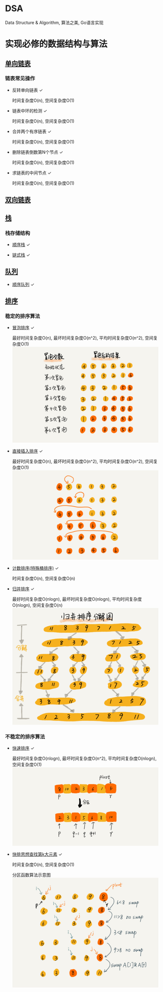 # DSA
 Data Structure &amp; Algorithm, 算法之美, Go语言实现

# 实现必修的数据结构与算法

## [单向链表](https://github.com/cocos543/DSA/blob/master/core/linkedlist/singly_linked_list.go)

### 链表常见操作
* 反转单向链表 ✓

    时间复杂度O(n), 空间复杂度O(1)

* 链表中环的检测 ✓

    时间复杂度O(n), 空间复杂度O(1)

* 合并两个有序链表 ✓

    时间复杂度O(n), 空间复杂度O(1)

* 删除链表倒数第N个节点 ✓

    时间复杂度O(n), 空间复杂度O(1)

* 求链表的中间节点 ✓

    时间复杂度O(n), 空间复杂度O(1)

## [双向链表](https://github.com/cocos543/DSA/blob/master/core/linkedlist/double_linked_lists.go)

## [栈](https://github.com/cocos543/DSA/blob/master/core/stack)

### 栈存储结构
* [顺序栈](https://github.com/cocos543/DSA/blob/master/core/stack/stack_sequential_storage.go) ✓

* [链式栈](https://github.com/cocos543/DSA/blob/master/core/stack/stack_linked_storage.go) ✓

## [队列](https://github.com/cocos543/DSA/blob/master/core/queue)

* [顺序队列](https://github.com/cocos543/DSA/blob/master/core/queue/queue.go) ✓

## [排序](https://github.com/cocos543/DSA/blob/master/core/sort)

### 稳定的排序算法

* [冒泡排序](https://github.com/cocos543/DSA/blob/master/core/sort/sort.go) ✓

    最好时间复杂度O(n), 最坏时间复杂度O(n^2), 平均时间复杂度O(n^2), 空间复杂度O(1)
![image](https://github.com/cocos543/DSA/blob/master/resource/img/BubbleSort.jpg)

* [直接插入排序](https://github.com/cocos543/DSA/blob/master/core/sort/sort.go) ✓

    最好时间复杂度O(n), 最坏时间复杂度O(n^2), 平均时间复杂度O(n^2), 空间复杂度O(1)
![image](https://github.com/cocos543/DSA/blob/master/resource/img/StraightInsertionSort.jpg)

* [计数排序(特殊桶排序)](https://github.com/cocos543/DSA/blob/master/core/sort/sort.go) ✓

    时间复杂度O(n), 空间复杂度O(n)

* [归并排序](https://github.com/cocos543/DSA/blob/master/core/sort/sort_merging.go) ✓

    最好时间复杂度O(nlogn), 最坏时间复杂度O(nlogn), 平均时间复杂度O(nlogn), 空间复杂度O(n)
![image](https://github.com/cocos543/DSA/blob/master/resource/img/MergingSort.jpg)

### 不稳定的排序算法

* [快速排序](https://github.com/cocos543/DSA/blob/master/core/sort/sort_quick.go) ✓

    最好时间复杂度O(nlogn), 最坏时间复杂度O(n^2), 平均时间复杂度O(nlogn), 空间复杂度O(1)
![image](https://github.com/cocos543/DSA/blob/master/resource/img/QuickSort.jpg)

* [快排思想查找第k大元素](https://github.com/cocos543/DSA/blob/master/core/sort/sort_quick.go) ✓

    时间复杂度O(n), 空间复杂度O(1)

    分区函数算法示意图
![image](https://github.com/cocos543/DSA/blob/master/resource/img/QuickSortPartition.jpg)

